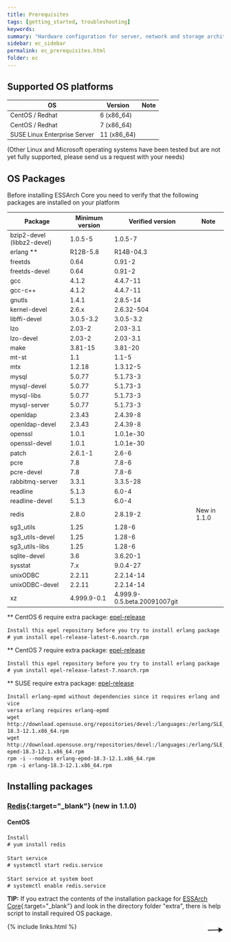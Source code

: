 ```yaml
---
title: Prerequisites
tags: [getting_started, troubleshooting]
keywords:
summary: "Hardware configuration for server, network and storage architecture is not affected in this guide. Software configurations for server operating systems occur preferably before the installation of ESSArch begins. The installation is expected to be done as user 'root'."
sidebar: ec_sidebar
permalink: ec_prerequisites.html
folder: ec
---
```


## Supported OS platforms

| **OS** | **Version** | **Note**  |
| --- | --- | --- |
| CentOS / Redhat | 6 (x86\_64) |   |
| CentOS / Redhat | 7 (x86\_64) |   |
| SUSE Linux Enterprise Server | 11 (x86\_64) |   |

(Other Linux and Microsoft operating systems have been tested but are not yet
fully supported, please send us a request with your needs)

## OS Packages

Before installing ESSArch Core you need to verify that the following packages
are installed on your platform

| **Package**                | **Minimum version** | **Verified version**         | **Note**     |
|----------------------------|---------------------|------------------------------|--------------|
| bzip2-devel (libbz2-devel) | 1.0.5-5             | 1.0.5-7                      |              |
| erlang \*\*                | R12B-5.8            | R14B-04.3                    |              |
| freetds                    | 0.64                | 0.91-2                       |              |
| freetds-devel              | 0.64                | 0.91-2                       |              |
| gcc                        | 4.1.2               | 4.4.7-11                     |              |
| gcc-c++                    | 4.1.2               | 4.4.7-11                     |              |
| gnutls                     | 1.4.1               | 2.8.5-14                     |              |
| kernel-devel               | 2.6.x               | 2.6.32-504                   |              |
| libffi-devel               | 3.0.5-3.2           | 3.0.5-3.2                    |              |
| lzo                        | 2.03-2              | 2.03-3.1                     |              |
| lzo-devel                  | 2.03-2              | 2.03-3.1                     |              |
| make                       | 3.81-15             | 3.81-20                      |              |
| mt-st                      | 1.1                 | 1.1-5                        |              |
| mtx                        | 1.2.18              | 1.3.12-5                     |              |
| mysql                      | 5.0.77              | 5.1.73-3                     |              |
| mysql-devel                | 5.0.77              | 5.1.73-3                     |              |
| mysql-libs                 | 5.0.77              | 5.1.73-3                     |              |
| mysql-server               | 5.0.77              | 5.1.73-3                     |              |
| openldap                   | 2.3.43              | 2.4.39-8                     |              |
| openldap-devel             | 2.3.43              | 2.4.39-8                     |              |
| openssl                    | 1.0.1               | 1.0.1e-30                    |              |
| openssl-devel              | 1.0.1               | 1.0.1e-30                    |              |
| patch                      | 2.6.1-1             | 2.6-6                        |              |
| pcre                       | 7.8                 | 7.8-6                        |              |
| pcre-devel                 | 7.8                 | 7.8-6                        |              |
| rabbitmq-server            | 3.3.1               | 3.3.5-28                     |              |
| readline                   | 5.1.3               | 6.0-4                        |              |
| readline-devel             | 5.1.3               | 6.0-4                        |              |
| redis                      | 2.8.0               | 2.8.19-2                     | New in 1.1.0 |
| sg3\_utils                 | 1.25                | 1.28-6                       |              |
| sg3\_utils-devel           | 1.25                | 1.28-6                       |              |
| sg3\_utils-libs            | 1.25                | 1.28-6                       |              |
| sqlite-devel               | 3.6                 | 3.6.20-1                     |              |
| sysstat                    | 7.x                 | 9.0.4-27                     |              |
| unixODBC                   | 2.2.11              | 2.2.14-14                    |              |
| unixODBC-devel             | 2.2.11              | 2.2.14-14                    |              |
| xz                         | 4.999.9-0.1         | 4.999.9-0.5.beta.20091007git |              |

\*\* CentOS 6 require extra package: [epel-release](https://dl.fedoraproject.org/pub/epel/epel-release-latest-6.noarch.rpm)

    Install this epel repository before you try to install erlang package
    # yum install epel-release-latest-6.noarch.rpm

\*\* CentOS 7 require extra package: [epel-release](https://dl.fedoraproject.org/pub/epel/epel-release-latest-7.noarch.rpm)

    Install this epel repository before you try to install erlang package
    # yum install epel-release-latest-7.noarch.rpm

\*\* SUSE require extra package: [epel-release](http://download.opensuse.org/repositories/devel:/languages:/erlang/)

    Install erlang-epmd without dependencies since it requires erlang and vice
    versa erlang requires erlang-epmd
    wget http://download.opensuse.org/repositories/devel:/languages:/erlang/SLE_11_SP4/x86_64/erlang-18.3-12.1.x86_64.rpm
    wget http://download.opensuse.org/repositories/devel:/languages:/erlang/SLE_11_SP4/x86_64/erlang-epmd-18.3-12.1.x86_64.rpm
    rpm -i --nodeps erlang-epmd-18.3-12.1.x86_64.rpm
    rpm -i erlang-18.3-12.1.x86_64.rpm

## Installing packages

### [Redis](https://redis.io){:target="_blank"} (new in 1.1.0)

#### CentOS

    Install
    # yum install redis

    Start service
    # systemctl start redis.service

    Start service at system boot
    # systemctl enable redis.service


**TIP:** If you extract the contents of the installation package for
[ESSArch Core](https://github.com/ESSolutions/ESSArch_Core/releases/latest){:target="_blank"} and look in the directory folder "extra", there is help script to
install required OS package.

[<img align="right" src="images/n.png">](ec_prepare_environment.html)
{% include links.html %}
